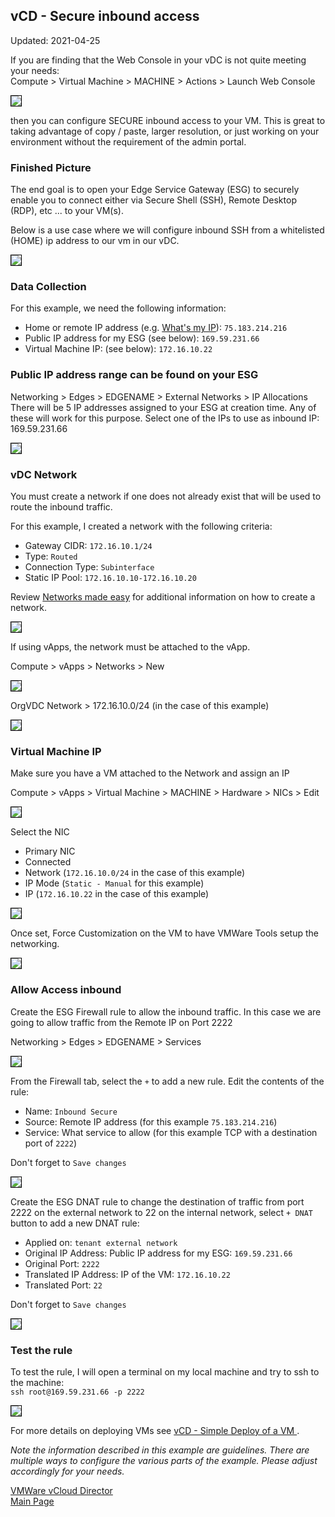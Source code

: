 ## vCD - Secure inbound access

Updated: 2021-04-25

If you are finding that the Web Console in your vDC is not quite meeting your needs:<br>
Compute > Virtual Machine > MACHINE > Actions > Launch Web Console

<img src="images/0-webconsole.png" style="border: 1px solid black">

 then you can configure SECURE inbound access to your VM.  This is great to taking advantage of copy / paste, larger resolution, or just working on your environment without the requirement of the admin portal.

### Finished Picture

The end goal is to open your Edge Service Gateway (ESG) to securely enable you to connect either via Secure Shell (SSH), Remote Desktop (RDP), etc ... to your VM(s).

Below is a use case where we will configure inbound SSH from a whitelisted (HOME) ip address to our vm in our vDC.

<img src="images/1-complete.png" style="border: 1px solid black">

### Data Collection 

For this example, we need the following information:
- Home or remote IP address (e.g. [What's my IP](https://whatismyipaddress.com/)): `75.183.214.216`
- Public IP address for my ESG (see below): `169.59.231.66`
- Virtual Machine IP: (see below): `172.16.10.22`

### Public IP address range can be found on your ESG

Networking > Edges > EDGENAME > External Networks > IP Allocations<br>
There will be 5 IP addresses assigned to your ESG at creation time.  Any of these will work for this purpose.  Select one of the IPs to use as inbound IP:  169.59.231.66

<img src="images/2-esg-publicips.png" style="border: 1px solid black">

### vDC Network

You must create a network if one does not already exist that will be used to route the inbound traffic.

For this example, I created a network with the following criteria:
- Gateway CIDR: `172.16.10.1/24`
- Type: `Routed`
- Connection Type: `Subinterface`
- Static IP Pool: `172.16.10.10-172.16.10.20`

Review [Networks made easy](https://mlwiles.github.io/vmwaresolutions/vcd/network101/) for additional information on how to create a network.

<img src="images/3-network.png" style="border: 1px solid black">

If using vApps, the network must be attached to the vApp.  

Compute > vApps > Networks > New

<img src="images/4-vapp-network.png" style="border: 1px solid black">

OrgVDC Network > 172.16.10.0/24 (in the case of this example)

<img src="images/5-vapp-network.png" style="border: 1px solid black">

### Virtual Machine IP

Make sure you have a VM attached to the Network and assign an IP

Compute > vApps > Virtual Machine > MACHINE > Hardware > NICs > Edit

<img src="images/6-vm-network.png" style="border: 1px solid black">

Select the NIC
- Primary NIC
- Connected
- Network (`172.16.10.0/24` in the case of this example)
- IP Mode (`Static - Manual` for this example)
- IP (`172.16.10.22` in the case of this example)

<img src="images/7-vm-network.png" style="border: 1px solid black">

Once set, Force Customization on the VM to have VMWare Tools setup the networking.

<img src="images/8-vm-poweron.png" style="border: 1px solid black">

### Allow Access inbound

Create the ESG Firewall rule to allow the inbound traffic.  In this case we are going to allow traffic from the Remote IP on Port 2222

Networking > Edges > EDGENAME > Services<br>

<img src="images/9-esg-firewall.png" style="border: 1px solid black">

From the Firewall tab, select the `+` to add a new rule.  Edit the contents of the rule:
- Name: `Inbound Secure`
- Source: Remote IP address (for this example `75.183.214.216`)
- Service: What service to allow (for this example TCP with a destination port of `2222`)

Don't forget to `Save changes`

<img src="images/10-esg-firewall.png" style="border: 1px solid black">

Create the ESG DNAT rule to change the destination of traffic from port 2222 on the external network to 22 on the internal network, select `+ DNAT` button to add a new DNAT rule:
- Applied on: `tenant external network`
- Original IP Address: Public IP address for my ESG: `169.59.231.66`
- Original Port: `2222`
- Translated IP Address: IP of the VM: `172.16.10.22`
- Translated Port: `22`

Don't forget to `Save changes`

<img src="images/11-esg-dnat.png" style="border: 1px solid black">

### Test the rule

To test the rule, I will open a terminal on my local machine and try to ssh to the machine:<br>
`ssh root@169.59.231.66 -p 2222`

<img src="images/12-test.png" style="border: 1px solid black">

For more details on deploying VMs see [vCD - Simple Deploy of a VM
](https://mlwiles.github.io/vmwaresolutions/vcd/vm101/).

_Note the information described in this example are guidelines.  There are multiple ways to configure the various parts of the example.  Please adjust accordingly for your needs._

[VMWare vCloud Director](https://mlwiles.github.io/vmwaresolutions/vcd/)<br/>
[Main Page](https://mlwiles.github.io/vmwaresolutions)

